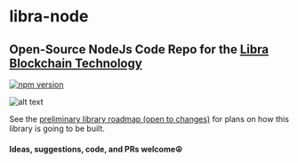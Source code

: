 # libra-node

## Open-Source NodeJs Code Repo for the [Libra Blockchain Technology](https://libra.org)


[![npm version](https://badge.fury.io/js/libra-node.svg)](https://badge.fury.io/js/libra-node)

![alt text](https://www.thetelegraphandargus.co.uk/resources/images/10005590.png?display=1&htype=0&type=responsive-gallery)


See the [preliminary library roadmap (open to changes)](https://github.com/msteckyefantis/libra-node/blob/master/docs/plan.md)
for plans on how this library is going to be built.


#### Ideas, suggestions, code, and PRs welcome☮️
